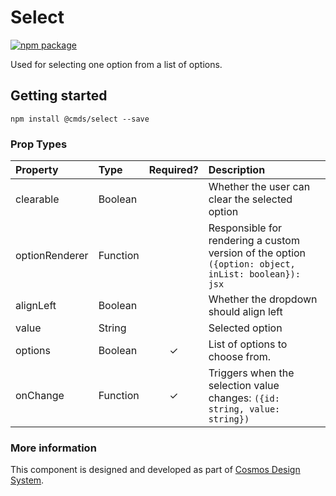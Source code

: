 # Select

[![npm package][npm-badge]][npm]

Used for selecting one option from a list of options.

## Getting started

````
npm install @cmds/select --save
````

### Prop Types

| Property | Type | Required? | Description |
|:---|:---|:---:|:---|
| clearable | Boolean |  | Whether the user can clear the selected option |
| optionRenderer | Function | | Responsible for rendering a custom version of the option `({option: object, inList: boolean}): jsx` |
| alignLeft | Boolean |  | Whether the dropdown should align left |
| value | String | | Selected option |
| options | Boolean | ✓ | List of options to choose from. |
| onChange | Function | ✓ | Triggers when the selection value changes: `({id: string, value: string})` |

### More information

This component is designed and developed as part of [Cosmos Design System][cmds]. 

[cmds]: https://github.com/entercosmos/cosmos
[npm-badge]: https://img.shields.io/npm/v/@cmds/select.svg
[npm]: https://www.npmjs.org/package/@cmds/select
